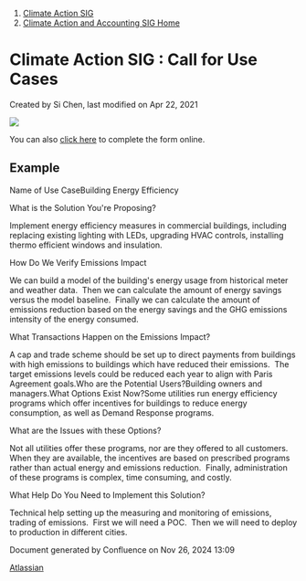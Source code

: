 1. [Climate Action SIG](index.html)
2. [Climate Action and Accounting SIG Home](Climate-Action-and-Accounting-SIG-Home_19005445.html)

# Climate Action SIG : Call for Use Cases

Created by Si Chen, last modified on Apr 22, 2021

![](plugins/servlet/confluence/placeholder/unknown-macro)

You can also [click here](https://docs.google.com/forms/d/1L6IWtvihRE7l986_xS4Dbet5TmwwpnqJgx7qH_OZmiw/) to complete the form online.

## Example

Name of Use CaseBuilding Energy Efficiency

What is the Solution You're Proposing?

Implement energy efficiency measures in commercial buildings, including replacing existing lighting with LEDs, upgrading HVAC controls, installing thermo efficient windows and insulation.

How Do We Verify Emissions Impact 

We can build a model of the building's energy usage from historical meter and weather data.  Then we can calculate the amount of energy savings versus the model baseline.  Finally we can calculate the amount of emissions reduction based on the energy savings and the GHG emissions intensity of the energy consumed.

What Transactions Happen on the Emissions Impact? 

A cap and trade scheme should be set up to direct payments from buildings with high emissions to buildings which have reduced their emissions.  The target emissions levels could be reduced each year to align with Paris Agreement goals.Who are the Potential Users?Building owners and managers.What Options Exist Now?Some utilities run energy efficiency programs which offer incentives for buildings to reduce energy consumption, as well as Demand Response programs.

What are the Issues with these Options? 

Not all utilities offer these programs, nor are they offered to all customers.  When they are available, the incentives are based on prescribed programs rather than actual energy and emissions reduction.  Finally, administration of these programs is complex, time consuming, and costly.

What Help Do You Need to Implement this Solution? 

Technical help setting up the measuring and monitoring of emissions, trading of emissions.  First we will need a POC.  Then we will need to deploy to production in different cities.

Document generated by Confluence on Nov 26, 2024 13:09

[Atlassian](http://www.atlassian.com/)

